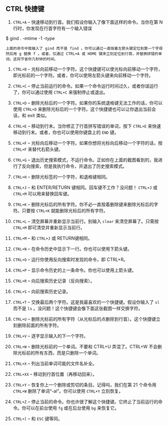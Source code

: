## **CTRL 快捷键**

1. `CTRL+A` – 快速移动到行首。我们假设你输入了像下面这样的命令。当你在第 N 行时，你发现在行首字符有一个输入错误

$ gind . -mtime -1 -type

```text
上面的命令中我输入了 gind 而不是 find 。你可以通过一直按着左箭头键定位到第一个字母然后用 g 替换 f 。或者，仅通过 CTRL+A 或 HOME 键来立刻定位到行首，并替换拼错的单词。这将节省你几秒钟的时间。
```

1. `CTRL+B` – 光标向前移动一个字符。这个快捷键可以使光标向前移动一个字符，即光标前的一个字符。或者，你可以使用左箭头键来向前移动一个字符。
2. `CTRL+C` – 停止当前运行的命令。如果一个命令运行时间过久，或者你误运行了，你可以通过使用 `CTRL+C` 来强制停止或退出。
3. `CTRL+D` – 删除光标后的一个字符。如果你的系统退格键无法工作的话，你可以使用 `CTRL+D` 来删除光标后的一个字符。这个快捷键也可以让你退出当前会话，和 exit 类似。
4. `CTRL+E` – 移动到行末。当你修正了行首拼写错误的单词，按下 `CTRL+E` 来快速移动到行末。或者，你也可以使用你键盘上的 `END` 键。
5. `CTRL+F` – 光标向后移动一个字符。如果你想将光标向后移动一个字符的话，按 `CTRL+F` 来替代右箭头键。
6. `CTRL+G` – 退出历史搜索模式，不运行命令。正如你在上面的截图看到的，我进行了反向搜索，但是我执行命令，并退出了历史搜索模式。
7. `CTRL+H` – 删除光标签的一个字符，和退格键相同。
8. `CTRL+J` – 和 ENTER/RETURN 键相同。回车键不工作？没问题！ `CTRL+J` 或 `CTRL+M` 可以用来替换回车键。
9. `CTRL+K` – 删除光标后的所有字符。你不必一直按着删除键来删除光标后的字符。只要按 `CTRL+K` 就能删除光标后的所有字符。
10. `CTRL+L` – 清空屏幕并重新显示当前行。别输入 `clear` 来清空屏幕了。只需按 `CTRL+M` 即可清空并重新显示当前行。
11. `CTRL+M` – 和 `CTRL+J` 或 RETURN键相同。
12. `CTRL+N` – 在命令历史中显示下一行。你也可以使用下箭头键。
13. `CTRL+O` – 运行你使用反向搜索时发现的命令，即 CTRL+R。
14. `CTRL+P` – 显示命令历史的上一条命令。你也可以使用上箭头键。
15. `CTRL+R` – 向后搜索历史记录（反向搜索）。
16. `CTRL+S` – 向前搜索历史记录。
17. `CTRL+T` – 交换最后两个字符。这是我最喜欢的一个快捷键。假设你输入了 `sl` 而不是 `ls` 。没问题！这个快捷键会像下面这张截图一样交换字符。

1. `CTRL+U` – 删除光标前的所有字符（从光标后的点删除到行首）。这个快捷键立刻删除前面的所有字符。
2. `CTRL+V` – 逐字显示输入的下一个字符。
3. `CTRL+W` – 删除光标前的一个单词。不要和 CTRL+U 弄混了。CTRL+W 不会删除光标前的所有东西，而是只删除一个单词。



1. `CTRL+X` – 列出当前单词可能的文件名补全。
2. `CTRL+XX` – 移动到行首位置（再移动回来）。
3. `CTRL+Y` – 恢复你上一个删除或剪切的条目。记得吗，我们在第 21 个命令用 `CTRL+W` 删除了单词“-al”。你可以使用 `CTRL+Y` 立刻恢复。

1. `CTRL+Z` – 停止当前的命令。你也许很了解这个快捷键。它终止了当前运行的命令。你可以在前台使用 `fg` 或在后台使用 `bg` 来恢复它。
2. `CTRL+[` – 和 `ESC` 键等同。